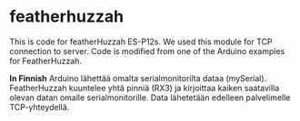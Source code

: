 # featherhuzzah

This is code for featherHuzzah ES-P12s.
We used this module for TCP connection to server.
Code is modified from one of the Arduino examples for FeatherHuzzah.

**In Finnish**
Arduino lähettää omalta serialmonitorilta dataa (mySerial). FeatherHuzzah kuuntelee yhtä pinniä (RX3) ja kirjoittaa kaiken saatavilla olevan
datan omalle serialmonitorille. Data lähetetään edelleen palvelimelle TCP-yhteydellä.
